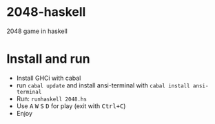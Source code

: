 # 2048-haskell
2048 game in haskell

# Install and run

- Install GHCi with cabal
- run `cabal update` and install ansi-terminal with `cabal install ansi-terminal`
- Run: `runhaskell 2048.hs`
- Use <kbd>A</kbd> <kbd>W</kbd> <kbd>S</kbd> <kbd>D</kbd> for play (exit with <kbd>Ctrl+C</kbd>)
- Enjoy
